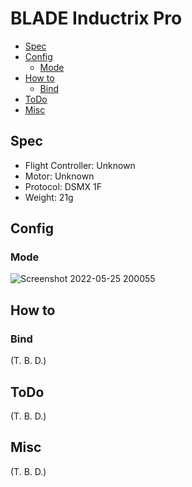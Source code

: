 # BLADE Inductrix Pro

- [Spec](#spec)
- [Config](#config)
  - [Mode](#mode)
- [How to](#how-to)
  - [Bind](#bind)
- [ToDo](#todo)
- [Misc](#misc)

## Spec

- Flight Controller: Unknown
- Motor: Unknown
- Protocol: DSMX 1F
- Weight: 21g

## Config

### Mode

![Screenshot 2022-05-25 200055](https://user-images.githubusercontent.com/32637762/170250276-34345ca4-9b50-4daf-9144-4f3b342e61ad.png)

## How to

### Bind

(T. B. D.)

## ToDo

(T. B. D.)

## Misc

(T. B. D.)
